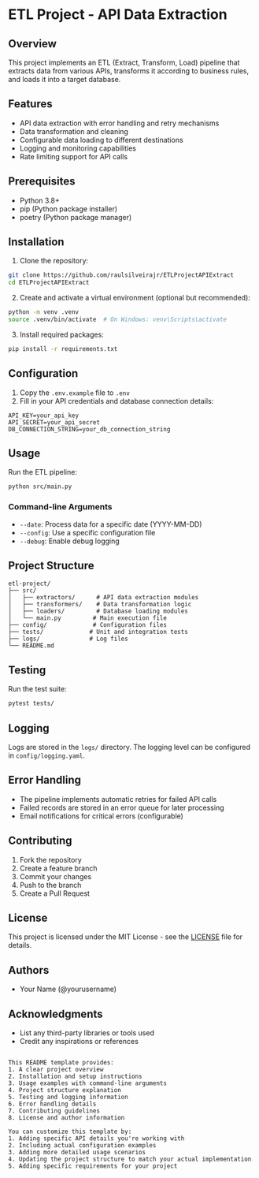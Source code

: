 # ETL Project - API Data Extraction

## Overview
This project implements an ETL (Extract, Transform, Load) pipeline that extracts data from various APIs, transforms it according to business rules, and loads it into a target database.

## Features
- API data extraction with error handling and retry mechanisms
- Data transformation and cleaning
- Configurable data loading to different destinations
- Logging and monitoring capabilities
- Rate limiting support for API calls

## Prerequisites
- Python 3.8+
- pip (Python package installer)
- poetry (Python package manager)

## Installation
1. Clone the repository:
```bash
git clone https://github.com/raulsilveirajr/ETLProjectAPIExtract
cd ETLProjectAPIExtract
```

2. Create and activate a virtual environment (optional but recommended):
```bash
python -m venv .venv
source .venv/bin/activate  # On Windows: venv\Scripts\activate
```

3. Install required packages:
```bash
pip install -r requirements.txt
```

## Configuration
1. Copy the `.env.example` file to `.env`
2. Fill in your API credentials and database connection details:
```env
API_KEY=your_api_key
API_SECRET=your_api_secret
DB_CONNECTION_STRING=your_db_connection_string
```

## Usage
Run the ETL pipeline:
```bash
python src/main.py
```

### Command-line Arguments
- `--date`: Process data for a specific date (YYYY-MM-DD)
- `--config`: Use a specific configuration file
- `--debug`: Enable debug logging

## Project Structure
```
etl-project/
├── src/
│   ├── extractors/      # API data extraction modules
│   ├── transformers/    # Data transformation logic
│   ├── loaders/         # Database loading modules
│   └── main.py         # Main execution file
├── config/             # Configuration files
├── tests/             # Unit and integration tests
├── logs/              # Log files
└── README.md
```

## Testing
Run the test suite:
```bash
pytest tests/
```

## Logging
Logs are stored in the `logs/` directory. The logging level can be configured in `config/logging.yaml`.

## Error Handling
- The pipeline implements automatic retries for failed API calls
- Failed records are stored in an error queue for later processing
- Email notifications for critical errors (configurable)

## Contributing
1. Fork the repository
2. Create a feature branch
3. Commit your changes
4. Push to the branch
5. Create a Pull Request

## License
This project is licensed under the MIT License - see the [LICENSE](LICENSE) file for details.

## Authors
- Your Name (@yourusername)

## Acknowledgments
- List any third-party libraries or tools used
- Credit any inspirations or references
```

This README template provides:
1. A clear project overview
2. Installation and setup instructions
3. Usage examples with command-line arguments
4. Project structure explanation
5. Testing and logging information
6. Error handling details
7. Contributing guidelines
8. License and author information

You can customize this template by:
1. Adding specific API details you're working with
2. Including actual configuration examples
3. Adding more detailed usage scenarios
4. Updating the project structure to match your actual implementation
5. Adding specific requirements for your project
